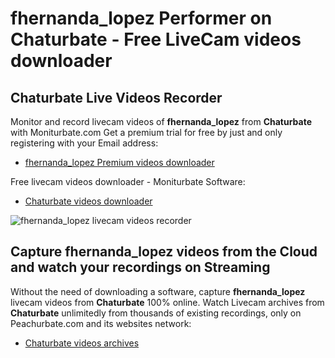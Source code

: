 # fhernanda_lopez Performer on Chaturbate - Free LiveCam videos downloader

## Chaturbate Live Videos Recorder

Monitor and record livecam videos of **fhernanda_lopez** from **Chaturbate** with Moniturbate.com
Get a premium trial for free by just and only registering with your Email address:
* [fhernanda_lopez Premium videos downloader](https://moniturbate.com/request-demo-licence-key.html)

Free livecam videos downloader - Moniturbate Software:
* [Chaturbate videos downloader](https://moniturbate.com/moniturbate-download-software.html)

![fhernanda_lopez livecam videos recorder](https://peachurnet.com/templates/moniturbate-software.png)


## Capture fhernanda_lopez videos from the Cloud and watch your recordings on Streaming

Without the need of downloading a software, capture **fhernanda_lopez** livecam videos from **Chaturbate** 100% online.
Watch Livecam archives from **Chaturbate** unlimitedly from thousands of existing recordings, only on Peachurbate.com and its websites network:
* [Chaturbate videos archives](https://peachurnet.com/)